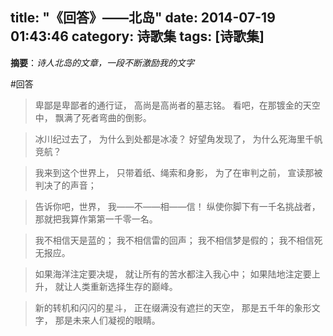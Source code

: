 title: "《回答》——北岛"
date: 2014-07-19 01:43:46
category: 诗歌集
tags: [诗歌集]
---
**摘要**：*诗人北岛的文章，一段不断激励我的文字*
<!--more-->

#回答
>卑鄙是卑鄙者的通行证，
>高尚是高尚者的墓志铭。
>看吧，在那镀金的天空中，
>飘满了死者弯曲的倒影。

>冰川纪过去了，
>为什么到处都是冰凌？
>好望角发现了，
>为什么死海里千帆竞航？

>我来到这个世界上，
>只带着纸、绳索和身影，
>为了在审判之前，
>宣读那被判决了的声音；

>告诉你吧，世界，
>我——不——相——信！
>纵使你脚下有一千名挑战者，
>那就把我算作第第一千零一名。

>我不相信天是蓝的；
>我不相信雷的回声；
>我不相信梦是假的；
>我不相信死无报应。

>如果海洋注定要决堤，
>就让所有的苦水都注入我心中；
>如果陆地注定要上升，
>就让人类重新选择生存的巅峰。

>新的转机和闪闪的星斗，
>正在缀满没有遮拦的天空，
>那是五千年的象形文字，
>那是未来人们凝视的眼睛。
